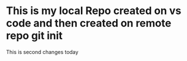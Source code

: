 # This is my local Repo created on vs code and then created on remote repo git init
This is second changes today

